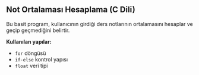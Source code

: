 ## Not Ortalaması Hesaplama (C Dili)

Bu basit program, kullanıcının girdiği ders notlarının ortalamasını hesaplar ve geçip geçmediğini belirtir.

**Kullanılan yapılar:**
- `for` döngüsü
- `if-else` kontrol yapısı
- `float` veri tipi
